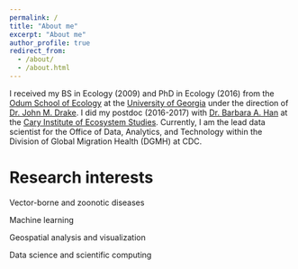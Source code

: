 ```yaml
---
permalink: /
title: "About me"
excerpt: "About me"
author_profile: true
redirect_from: 
  - /about/
  - /about.html
---
```


I received my BS in Ecology (2009) and PhD in Ecology (2016) from the [Odum School of Ecology](https://www.ecology.uga.edu/) at the [University of Georgia](https://www.uga.edu/) under the direction of [Dr. John M. Drake](https://daphnia.ecology.uga.edu/drakelab/). I did my postdoc (2016-2017) with [Dr. Barbara A. Han](https://www.caryinstitute.org/science-program/our-scientists/dr-barbara-han) at the [Cary Institute of Ecosystem Studies](https://www.caryinstitute.org/). Currently, I am the lead data scientist for the Office of Data, Analytics, and Technology within the Division of Global Migration Health (DGMH) at CDC. 

Research interests
========

Vector-borne and zoonotic diseases

Machine learning

Geospatial analysis and visualization

Data science and scientific computing

